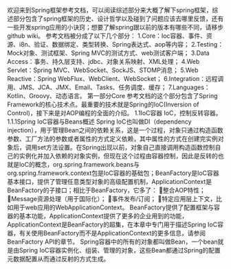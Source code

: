 欢迎来到Spring框架参考文档，可以阅读综述部分来大概了解下spring框架，综述部分包含了spring框架的历史、设计哲学以及碰到了问题应该去哪里反馈，还有一些开发spring应用的小诀窍；想要了解spring跟以前的版本有哪些不同，请移步github wiki。
参考文档被分成了以下几个部分：
1.Core：Ioc容器、事件、资源、i8n、验证、数据绑定、类型转换、Spring表达式、aop等内容；
2.Testing：Mock对象、测试框架、Spring MVC的测试方式、web测试客户端；
3.Data Access：事务、持久层支持、jdbc、对象关系映射、XML处理；
4.Web Servlet：Spring MVC、WebSocket、SockJS、STOMP消息；
5.Web Reactive：Spring WebFlux、WebClient、WebSocket；
6.Integration：远程调用、JMS、JCA、JMX、Email、Tasks、任务调度、缓存；
7.Languages：Kotlin、Groovy、动态语言。
第一部分Core
参考文档的这个部分包含了Spring Framework的核心技术点。最重要的技术就是Spring的IoC(Inversion of Control)，接下来是对AOP编程的全面的介绍。
1.1IoC容器
IoC，控制反转容器。
1.1.1Spring IoC容器与Beans概述
Spring IoC也叫做DI（dependency injection），用于管理Bean之间的依赖关系，这是一个过程，对象只通过构造函数参数、工厂方法的参数或者属性的方式定义依赖，其中属性的方式在创建完实例对象后，调用set方法设置。在Spring出现以前，对象自己直接调用构造函数控制自己的实例化并加入依赖的对象实例，但现在这个过程由容器控制，因此是反转的也就是IoC的概念，org.spring.framework.beans与org.spring.framework.context包是IoC容器的基础包；BeanFactory是IoC容器基本接口，提供了管理任意类型对象的高级配置机制，ApplicationContext是BeanFactory的子接口；相比于BeanFactory，它多了：
整合AOP特性；
Message资源处理（用于国际化）；
事件发布/订阅；
特定应用层上下文，比如用于web应用的WebApplicationContext。
BeanFactory提供了配置框架与容器的基本功能，ApplicationContext提供了更多的企业用到的功能，ApplicationContext是BeanFactory的超集，在本章中专门用于描述Spring IoC容器，有关使用BeanFactory而不是ApplicationContext的更多信息，请参阅BeanFactory API的章节。
Spring容器中的所有的对象都叫做Bean，一个bean就是由Spring IoC容器实例化、组装、管理的对象，这些Bean都通过Spring的配置元数据配置从而通过反射的方式生成。